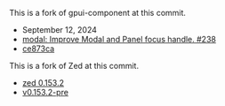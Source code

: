 
This is a fork of gpui-component at this commit.

- September 12, 2024
- [modal: Improve Modal and Panel focus handle. #238](https://github.com/huacnlee/gpui-component/pull/238)
- [ce873ca](https://github.com/huacnlee/gpui-component/tree/ce87c3a00138d83ddf1317b7f7bf3c5695c28af6)

This is a fork of Zed at this commit.

- [zed 0.153.2](https://github.com/zed-industries/zed/tree/efe773a79613f6eab8ca51cb57eb0557b64b2cb9)
- [v0.153.2-pre](https://github.com/zed-industries/zed/releases/tag/v0.153.2-pre)
